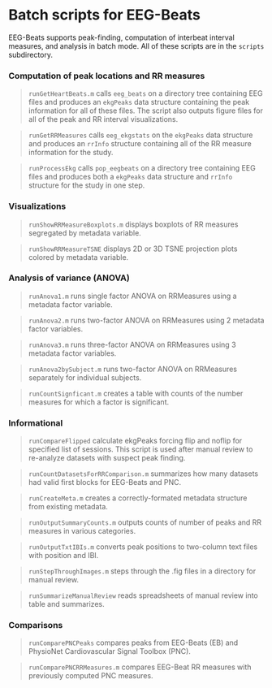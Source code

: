# Batch scripts for EEG-Beats

EEG-Beats supports peak-finding, computation of interbeat interval measures, and analysis
in batch mode. All of these scripts are in the `scripts` subdirectory.

### Computation of peak locations and RR measures

> `runGetHeartBeats.m` calls `eeg_beats` on a directory tree containing EEG files and
>  produces an `ekgPeaks` data structure containing the peak information for all of these files.
>  The script also outputs figure files for all of the peak and RR interval visualizations.

>  `runGetRRMeasures` calls `eeg_ekgstats` on the `ekgPeaks` data structure and produces an
>  `rrInfo` structure containing all of the RR measure information for the study.  

> `runProcessEkg` calls `pop_eegbeats` on a directory tree containing EEG files and
> produces both a `ekgPeaks` data structure and `rrInfo` structure for the study in one step.    

### Visualizations

>  `runShowRRMeasureBoxplots.m` displays boxplots of RR measures segregated by metadata variable. 

>  `runShowRRMeasureTSNE` displays 2D or 3D TSNE projection plots colored by metadata variable.



### Analysis of variance (ANOVA)

>  `runAnova1.m` runs single factor ANOVA on RRMeasures using a metadata factor variable.

>  `runAnova2.m` runs two-factor ANOVA on RRMeasures using 2 metadata factor variables.

>  `runAnova3.m` runs three-factor ANOVA on RRMeasures using 3 metadata factor variables.

>  `runAnova2bySubject.m` runs two-factor ANOVA on RRMeasures separately for individual subjects.

>  `runCountSignficant.m` creates a table with counts of the number measures for which a factor is significant.


### Informational

> `runCompareFlipped` calculate ekgPeaks forcing flip and noflip for specified list of sessions.
>  This script is used after manual review to re-analyze datasets with suspect peak finding.

> `runCountDatasetsForRRComparison.m` summarizes how many datasets had valid first blocks for EEG-Beats and PNC.

> `runCreateMeta.m` creates a correctly-formated metadata structure from existing metadata.

> `runOutputSummaryCounts.m` outputs counts of number of peaks and RR measures in various categories.

>  `runOutputTxtIBIs.m` converts peak positions to two-column text files with position and IBI.

>  `runStepThroughImages.m` steps through the .fig files in a directory for manual review.

>  `runSummarizeManualReview` reads spreadsheets of manual review into table and summarizes.


### Comparisons

> `runComparePNCPeaks` compares peaks from EEG-Beats (EB) and PhysioNet Cardiovascular Signal Toolbox (PNC).

>  `runComparePNCRRMeasures.m` compares EEG-Beat RR measures with previously computed PNC measures.

>